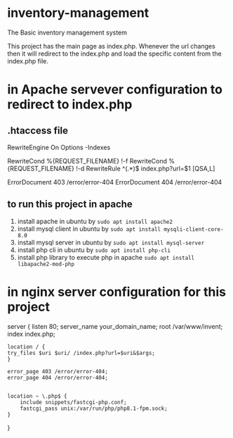# inventory-management
The Basic inventory management system

This project has the main page as index.php. Whenever the url changes then it will redirect to the index.php and load the specific content from the index.php file.

# in Apache servever configuration to redirect to index.php

## .htaccess file
RewriteEngine On
Options -Indexes

RewriteCond %{REQUEST_FILENAME} !-f
RewriteCond %{REQUEST_FILENAME} !-d
RewriteRule ^(.*)$ index.php?url=$1 [QSA,L]

ErrorDocument 403 /error/error-404
ErrorDocument 404 /error/error-404

## to run this project in apache
1. install apache in ubuntu by `sudo apt install apache2`
2. install mysql client in ubuntu by `sudo apt install mysqli-client-core-8.0`
3. install mysql server in ubuntu by `sudo apt install mysql-server`
4. install php cli in ubuntu by `sudo apt install php-cli`
5. install php library to execute php in apache `sudo apt install libapache2-mod-php`

# in nginx server configuration for this project 
server {
    listen 80;
    server_name your_domain_name;
    root /var/www/invent;
    index index.php;

    location / {
	try_files $uri $uri/ /index.php?url=$uri&$args;
    }

    error_page 403 /error/error-404;
    error_page 404 /error/error-404;


    location ~ \.php$ {
        include snippets/fastcgi-php.conf;
        fastcgi_pass unix:/var/run/php/php8.1-fpm.sock;
    }
}


